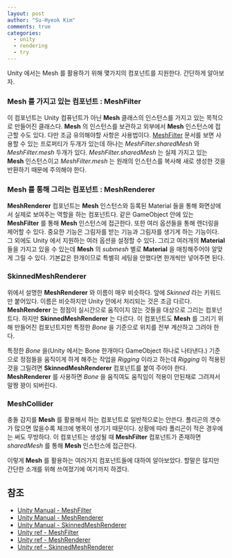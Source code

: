 ```yaml
---
layout: post
author: "Su-Hyeok Kim"
comments: true
categories:
  - unity
  - rendering
  - try
---
```


Unity 에서는 Mesh 를 활용하기 위해 몇가지의 컴포넌트를 지원한다. 간단하게 알아보자.

### Mesh 를 가지고 있는 컴포넌트 : MeshFilter

이 컴포넌트는 Unity 컴퓨넌트가 아닌 __Mesh__ 클래스의 인스턴스를 가지고 있는 목적으로 만들어진 클래스다. __Mesh__ 의 인스턴스를 보관하고 외부에서 __Mesh__ 인스턴스에 접근할 수도 있다. 다만 조금 유의해야할 사항은 사용법이다. [MeshFilter](https://docs.unity3d.com/ScriptReference/MeshFilter.html) 문서를 보면 사용할 수 있는 프로퍼티가 두개가 있는데 하나는 _MeshFilter.sharedMesh_ 와 _MeshFilter.mesh_ 두개가 있다.  _MeshFilter.sharedMesh_ 는 실제 가지고 있는 __Mesh__ 인스턴스이고 _MeshFilter.mesh_ 는 원래의 인스턴스를 복사해 새로 생성한 것을 반환하기 때문에 주의해야 한다.

### Mesh 를 통해 그리는 컴포넌트 : MeshRenderer

__MeshRenderer__ 컴포넌트는 __Mesh__ 인스턴스와 등록된 Material 들을 통해 화면상에서 실제로 보여주는 역할을 하는 컴포넌트다. 같은 GameObject 안에 있는 __MeshFilter__ 를 통해 __Mesh__ 인스턴스에 접근한다. 또한 여러 옵션들을 통해 렌더링을 제어할 수 있다. 중요한 기능은 그림자를 받는 기능과 그림자를 생기게 하는 기능이다. 그 외에도 Unity 에서 지원하는 여러 옵션을 설정할 수 있다. 그리고 여러개의 __Material__ 들을 가지고 있을 수 있는데 __Mesh__ 의 _submesh_ 별로 __Material__ 을 매칭해주어야 알맞게 그릴 수 있다. 기본값은 한개이므로 특별히 세팅을 안했다면 한개씩만 넣어주면 된다.

### SkinnedMeshRenderer

위에서 설명한 __MeshRenderer__ 와 이름이 매우 비슷하다. 앞에 _Skinned_ 라는 키워드만 붙어있다. 이름은 비슷하지만 Unity 안에서 처리되는 것은 조금 다르다. __MeshRenderer__ 는 정점이 실시간으로 움직이지 않는 것들을 대상으로 그리는 컴포넌트다. 하지만 __SkinnedMeshRenderer__ 는 다르다. 이 컴포넌트도 __Mesh__ 를 그리기 위해 만들어진 컴포넌트지만 특정한 _Bone_ 을 기준으로 위치를 전부 계산하고 그려야 한다.

특정한 _Bone_ 을(Unity 에서는 Bone 한개마다 GameObject 하나로 나타낸다.) 기준으로 정점들을 움직이게 하게 해주는 작업을 _Rigging_ 이라고 하는데 _Rigging_ 이 적용된 것을 그릴려면 __SkinnedMeshRenderer__ 컴포넌트를 붙여 주어야 한다. __MeshRenderer__ 를 사용하면 _Bone_ 을 움직여도 움직임이 적용이 안된채로 그려져서 말짱 꽝이 되버린다.

### MeshCollider

충돌 감지를 __Mesh__ 를 활용해서 하는 컴포넌트로 일반적으로는 안쓴다. 폴리곤의 갯수가 많으면 많을수록 체크에 병목이 생기기 때문이다. 상황에 따라 폴리곤이 적은 경우에는 써도 무방하다. 이 컴포넌트는 생성될 때 __MeshFilter__ 컴포넌트가 존재하면 _sharedMesh_ 를 통해 __Mesh__ 인스턴스에 접근한다.

이렇게 __Mesh__ 를 활용하는 여러가지 컴포넌트들에 대하여 알아보았다. 할말은 많지만 간단한 소개를 위해 쓰여졌기에 여기까지 하겠다.

## 참조

- [Unity Manual - MeshFilter](https://docs.unity3d.com/kr/current/Manual/class-MeshFilter.html)
- [Unity Manual - MeshRenderer](https://docs.unity3d.com/kr/current/Manual/class-MeshRenderer.html)
- [Unity Manual - SkinnedMeshRenderer](https://docs.unity3d.com/kr/current/Manual/class-SkinnedMeshRenderer.html)
- [Unity ref - MeshFilter](https://docs.unity3d.com/ScriptReference/MeshFilter.html)
- [Unity ref - MeshRenderer](https://docs.unity3d.com/ScriptReference/MeshRenderer.html)
- [Unity ref - SkinnedMeshRenderer](https://docs.unity3d.com/kr/current/ScriptReference/SkinnedMeshRenderer.html)

